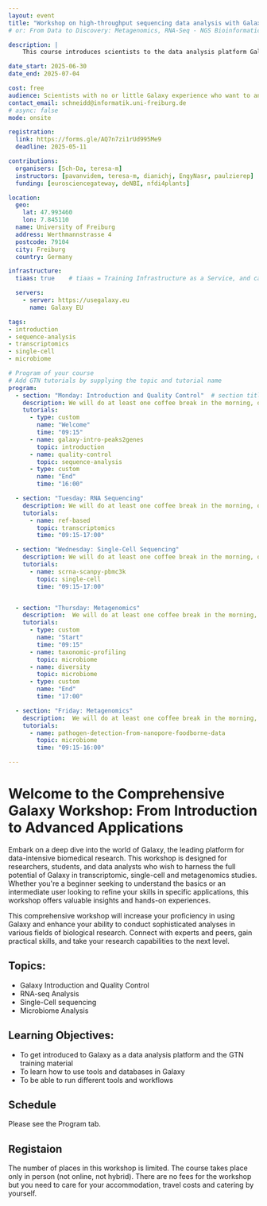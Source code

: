```yaml
---
layout: event
title: "Workshop on high-throughput sequencing data analysis with Galaxy"
# or: From Data to Discovery: Metagenomics, RNA-Seq - NGS Bioinformatics with Galaxy

description: |
    This course introduces scientists to the data analysis platform Galaxy. The course is a beginner course; no programming skills are required.

date_start: 2025-06-30
date_end: 2025-07-04

cost: free
audience: Scientists with no or little Galaxy experience who want to analyse sequencing data.
contact_email: schneidd@informatik.uni-freiburg.de
# async: false
mode: onsite

registration:
  link: https://forms.gle/AQ7n7zi1rUd995Me9
  deadline: 2025-05-11

contributions:
  organisers: [Sch-Da, teresa-m]
  instructors: [pavanvidem, teresa-m, dianichj, EngyNasr, paulzierep]
  funding: [eurosciencegateway, deNBI, nfdi4plants]

location:
  geo:
    lat: 47.993460
    lon: 7.845110
  name: University of Freiburg
  address: Werthmannstrasse 4
  postcode: 79104
  city: Freiburg
  country: Germany

infrastructure:
  tiaas: true    # tiaas = Training Infrastructure as a Service, and can be requested (for free) from all major Galaxies

  servers:
    - server: https://usegalaxy.eu
      name: Galaxy EU

tags:
- introduction
- sequence-analysis
- transcriptomics
- single-cell
- microbiome

# Program of your course
# Add GTN tutorials by supplying the topic and tutorial name
program:
  - section: "Monday: Introduction and Quality Control"  # section title is optional
    description: We will do at least one coffee break in the morning, one in the afternoon, and 1h lunch break around noon.
    tutorials:
      - type: custom
        name: "Welcome"
        time: "09:15"
      - name: galaxy-intro-peaks2genes
        topic: introduction
      - name: quality-control
        topic: sequence-analysis
      - type: custom
        name: "End"
        time: "16:00"

  - section: "Tuesday: RNA Sequencing"
    description: We will do at least one coffee break in the morning, one in the afternoon, and a one-hour lunch break around noon.
    tutorials:
      - name: ref-based
        topic: transcriptomics
        time: "09:15-17:00"

  - section: "Wednesday: Single-Cell Sequencing"
    description: We will do at least one coffee break in the morning, one in the afternoon, and a one-hour lunch break around noon.
    tutorials:
      - name: scrna-scanpy-pbmc3k
        topic: single-cell
        time: "09:15-17:00"


  - section: "Thursday: Metagenomics"
    description:  We will do at least one coffee break in the morning, one in the afternoon, and 1h lunch break around noon.
    tutorials:
      - type: custom
        name: "Start"
        time: "09:15"
      - name: taxonomic-profiling
        topic: microbiome
      - name: diversity
        topic: microbiome
      - type: custom
        name: "End"
        time: "17:00"

  - section: "Friday: Metagenomics"
    description:  We will do at least one coffee break in the morning, one in the afternoon, and 1h lunch break around noon.
    tutorials:
      - name: pathogen-detection-from-nanopore-foodborne-data
        topic: microbiome
        time: "09:15-16:00"

---
```

# Welcome to the Comprehensive Galaxy Workshop: From Introduction to Advanced Applications

Embark on a deep dive into the world of Galaxy, the leading platform for data-intensive biomedical research. This workshop is designed for researchers, students, and data analysts who wish to
harness the full potential of Galaxy in transcriptomic, single-cell and metagenomics studies. Whether you're a beginner seeking to understand the basics or an intermediate user looking to refine your skills in specific applications,
this workshop offers valuable insights and hands-on experiences.

This comprehensive workshop will increase your proficiency in using Galaxy and enhance your ability to conduct sophisticated analyses in various fields of biological research.
Connect with experts and peers, gain practical skills, and take your research capabilities to the next level.

## Topics:

- Galaxy Introduction and Quality Control
- RNA-seq Analysis
- Single-Cell sequencing
- Microbiome Analysis

## Learning Objectives:

- To get introduced to Galaxy as a data analysis platform and the GTN training material
- To learn how to use tools and databases in Galaxy
- To be able to run different tools and workflows

## Schedule

Please see the Program tab.

## Registaion

The number of places in this workshop is limited. The course takes place only in person (not online, not hybrid). There are no fees for the workshop but you need to care for your accommodation, travel costs and catering by yourself.


